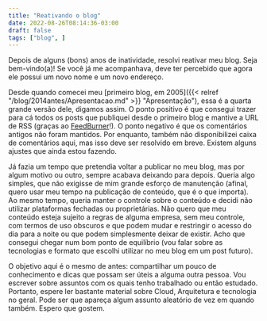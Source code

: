 ```yaml
---
title: "Reativando o blog"
date: 2022-08-26T08:14:36-03:00
draft: false
tags: ["blog", ]
---
```


Depois de alguns (bons) anos de inatividade, resolvi reativar meu blog. Seja bem-vindo(a)! Se você já me acompanhava, deve ter percebido que agora ele possui um novo nome e um novo endereço. 

Desde quando comecei meu [primeiro blog, em 2005]({{< relref "/blog/2014antes/Apresentacao.md" >}} "Apresentação"), essa é a quarta grande versão dele, digamos assim. O ponto positivo é que consegui trazer para cá todos os posts que publiquei desde o primeiro blog e mantive a URL de RSS (graças ao [FeedBurner](https://feedburner.google.com/)!). O ponto negativo é que os comentários antigos não foram mantidos. Por enquanto, também não disponibilizei caixa de comentários aqui, mas isso deve ser resolvido em breve. Existem alguns ajustes que ainda estou fazendo. 

Já fazia um tempo que pretendia voltar a publicar no meu blog, mas por algum motivo ou outro, sempre acabava deixando para depois. Queria algo simples, que não exigisse de mim grande esforço de manutenção (afinal, quero usar meu tempo na publicação de conteúdo, que é o que importa). Ao mesmo tempo, queria manter o controle sobre o conteúdo e decidi não utilizar plataformas fechadas ou proprietárias. Não quero que meu conteúdo esteja sujeito a regras de alguma empresa, sem meu controle, com termos de uso obscuros e que podem mudar e restringir o acesso do dia para a noite ou que podem simplesmente deixar de existir. Acho que consegui chegar num bom ponto de equilíbrio (vou falar sobre as tecnologias e formato que escolhi utilizar no meu blog em um post futuro).

O objetivo aqui é o mesmo de antes: compartilhar um pouco de conhecimento e dicas que possam ser úteis a alguma outra pessoa. Vou escrever sobre assuntos com os quais tenho trabalhado ou então estudado. Portanto, espere ler bastante material sobre Cloud, Arquitetura e tecnologia no geral. Pode ser que apareça algum assunto aleatório de vez em quando também. Espero que gostem.